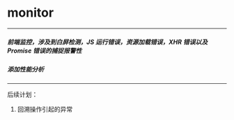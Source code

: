 # monitor

---

##### 前端监控，涉及到白屏检测，JS 运行错误，资源加载错误，XHR 错误以及 Promise 错误的捕捉报警性

##### 添加性能分析
---
后续计划：
 1. 回溯操作引起的异常